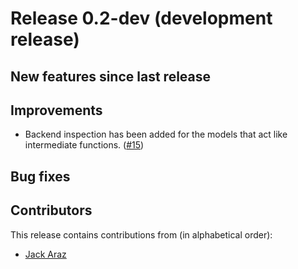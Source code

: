 # Release 0.2-dev (development release)

## New features since last release

## Improvements

* Backend inspection has been added for the models that act like intermediate functions.
  ([#15](https://github.com/SpeysideHEP/spey/pull/15))

## Bug fixes

## Contributors

This release contains contributions from (in alphabetical order):

* [Jack Araz](https://github.com/jackaraz)
